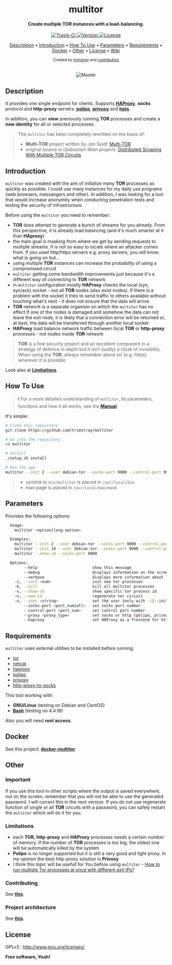 <h1 align="center">multitor</h1>

<h4 align="center">Create multiple TOR instances with a load-balancing.</h4>

<p align="center">
  <a href="https://travis-ci.org/trimstray/multitor">
    <img src="https://travis-ci.org/trimstray/multitor.svg?branch=master" alt="Travis-CI">
  </a>
  <a href="https://img.shields.io/badge/Version-v1.3.0-lightgrey.svg">
    <img src="https://img.shields.io/badge/Version-v1.3.0-lightgrey.svg" alt="Version">
  </a>
  <a href="http://www.gnu.org/licenses/">
    <img src="https://img.shields.io/badge/license-GNU-blue.svg" alt="License">
  </a>
</p>

<p align="center">
   <a href="#description">Description</a>
 • <a href="#introduction">Introduction</a>
 • <a href="#how-to-use">How To Use</a>
 • <a href="#parameters">Parameters</a>
 • <a href="#requirements">Requirements</a>
 • <a href="#docker">Docker</a>
 • <a href="#other">Other</a>
 • <a href="#license">License</a>
 • <a href="https://github.com/trimstray/multitor/wiki">Wiki</a>
</p>

<div align="center">
  <sub>Created by
  <a href="https://twitter.com/trimstray">trimstray</a> and
  <a href="https://github.com/trimstray/multitor/graphs/contributors">contributors</a>
</div>

<br>

<p align="center">
  <img src="https://github.com/trimstray/multitor/blob/master/static/img/multitor_output_1.png" alt="Master">
</p>

## Description

It provides one single endpoint for clients. Supports **[HAProxy](http://www.haproxy.org/)**, **socks** protocol and **http-proxy** servers: **[polipo](https://www.irif.fr/~jch/software/polipo/)**, **[privoxy](https://www.privoxy.org/)** and **[hpts](https://github.com/oyyd/http-proxy-to-socks)**.

In addition, you can **view** previously running **TOR** processes and create a **new identity** for all or selected processes.

> The `multitor` has been completely rewritten on the basis of:
>
> - **Multi-TOR** project written by *Jan Seidl*: [Multi-TOR](https://github.com/jseidl/Multi-TOR)
> - original source is (*Sebastian Wain* project): [Distributed Scraping With Multiple TOR Circuits](http://blog.databigbang.com/distributed-scraping-with-multiple-tor-circuits/)

## Introduction

`multitor` was created with the aim of initialize many **TOR** processes as quickly as possible. I could use many instances for my daily use programs (web browsers, messangers and other). In addition, I was looking for a tool that would increase anonymity when conducting penetration tests and testing the security of infrastructure.

Before using the `multitor` you need to remember:

- **TOR** does attempt to generate a bunch of streams for you already. From this perspective, it is already load balancing (and it's much smarter at it than **HAproxy**)
- the main goal is masking from where we get by sending requests to multiple streams. It is not so easy to locate where an attacker comes from. If you used http/https servers e.g. proxy servers, you will know what is going on but...
- using multiple **TOR** instances can increase the probability of using a compromised circuit
- `multitor` getting some bandwidth improvements just because it's a different way of connecting to **TOR** network
- in `multitor` configuration mostly **HAProxy** checks the local (syn, syn/ack) socket - not all **TOR** nodes (also exist nodes). If there is a problem with the socket it tries to send traffic to others available without touching what's next - it does not ensure that the data will arrive
- **TOR** network is a separate organism on which the `multitor` has no effect If one of the nodes is damaged and somehow the data can not leave the exit node, it is likely that a connection error will be returned or, at best, the data will be transferred through another local socket
- **HAProxy** load balance network traffic between local **TOR** or **http-proxy** processes - not nodes inside **TOR** network

> **TOR** is a fine security project and an excellent component in a strategy of defence in depth but it isn’t (sadly) a cloak of invisibility. When using the **TOR**, always remember about ssl (e.g. https) wherever it is possible.

Look also at **[Limitations](#limitations)**.

## How To Use

> :heavy_exclamation_mark: For a more detailed understanding of `multitor`, its parameters, functions and how it all works, see the **[Manual](https://github.com/trimstray/multitor/wiki/Manual)**.

It's simple:

```bash
# Clone this repository
git clone https://github.com/trimstray/multitor

# Go into the repository
cd multitor

# Install
./setup.sh install

# Run the app
multitor --init 2 --user debian-tor --socks-port 9000 --control-port 9900 --proxy privoxy --haproxy
```

> * symlink to `bin/multitor` is placed in `/usr/local/bin`
> * man page is placed in `/usr/local/man/man8`

## Parameters

Provides the following options:

```bash
  Usage:
    multitor <option|long-option>

  Examples:
    multitor --init 2 --user debian-tor --socks-port 9000 --control-port 9900
    multitor --init 10 --user debian-tor --socks-port 9000 --control-port 9900 --proxy socks
    multitor --show-id --socks-port 9000

  Options:
        --help                        show this message
        --debug                       displays information on the screen (debug mode)
        --verbose                     displays more information about TOR processes
    -i, --init <num>                  init new tor processes
    -k, --kill                        kill all multitor processes
    -s, --show-id                     show specific tor process id
    -n, --new-id                      regenerate tor circuit
    -u, --user <string>               set the user (only with -i|--init)
        --socks-port <port_num|all>   set socks port number
        --control-port <port_num>     set control port number
        --proxy <proxy_type>          set socks or http (polipo, privoxy, hpts) proxy server
        --haproxy                     set HAProxy as a frontend for http proxies (only with --proxy)
```

## Requirements

`multitor` uses external utilities to be installed before running:

- [tor](https://www.torproject.org/)
- [netcat](http://netcat.sourceforge.net/)
- [haproxy](https://www.haproxy.org/)
- [polipo](https://www.irif.fr/~jch/software/polipo/)
- [privoxy](https://www.privoxy.org/)
- [http-proxy-to-socks](https://github.com/oyyd/http-proxy-to-socks)

This tool working with:

- **GNU/Linux** (testing on Debian and CentOS)
- **[Bash](https://www.gnu.org/software/bash/)** (testing on 4.4.19)

Also you will need **root access**.

## Docker

See this project: **[docker-multitor](https://github.com/evait-security/docker-multitor)**

## Other

### Important

If you use this tool in other scripts where the output is saved everywhere, not on the screen, remember that you will not be able to use the generated password. I will correct this in the next version. If you do not use regenerate function of single or all **TOR** circuits with a password, you can safely restart the `multitor` which will do it for you.

### Limitations

- each **TOR**, **http-proxy** and **HAProxy** processes needs a certain number of memory. If the number of **TOR** processes is too big, the oldest one will be automatically killed by the system
- **Polipo** is no longer supported but it is still a very good and light proxy. In my opinion the best http-proxy solution is **Privoxy**
- I think this topic will be usefull for You before using `multitor` - [How to run multiple Tor processes at once with different exit IPs?](https://stackoverflow.com/questions/14321214/how-to-run-multiple-tor-processes-at-once-with-different-exit-ips)

### Contributing

See **[this](.github/CONTRIBUTING.md)**.

### Project architecture

See **[this](https://github.com/trimstray/multitor/wiki/Project-architecture)**.

## License

GPLv3 : <http://www.gnu.org/licenses/>

**Free software, Yeah!**
